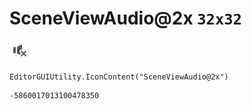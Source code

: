 # SceneViewAudio@2x `32x32`
<img src="/img/SceneViewAudio@2x.png" width=32 height=32>

``` CSharp
EditorGUIUtility.IconContent("SceneViewAudio@2x")
```
```
-5860017013100478350
```
